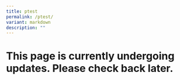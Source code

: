 ```yaml
---
title: ptest
permalink: /ptest/
variant: markdown
description: ""
---
```

<h1>This page is currently undergoing updates. Please check back later.</h1>